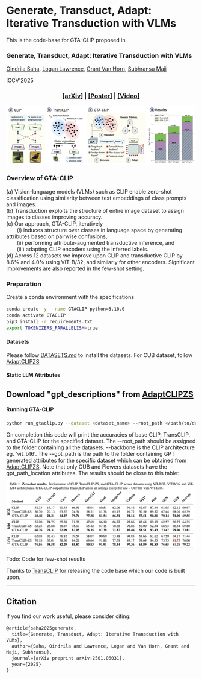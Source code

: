 # Generate, Transduct, Adapt: Iterative Transduction with VLMs 
This is the code-base for GTA-CLIP proposed in

### Generate, Transduct, Adapt: Iterative Transduction with VLMs 

[Oindrila Saha](http://oindrilasaha.github.io), [Logan Lawrence](https://www.linkedin.com/in/logan-lawrence-5a4782158), [Grant Van Horn](https://gvh.codes), [Subhransu Maji](http://people.cs.umass.edu/~smaji/) 

ICCV'2025

<h3 align="center">
  <a href="https://arxiv.org/abs/2501.06031">[arXiv]</a> | 
  <a href="https://github.com/cvl-umass/GTA-CLIP">[Poster]</a> |
  <a href="https://github.com/cvl-umass/GTA-CLIP  ">[Video]</a>
</h3>

![method](./extras/gta-clip_splash.png)

### Overview of GTA-CLIP

(a) Vision-language models (VLMs) such as CLIP enable zero-shot classification using similarity between text embeddings of class prompts and images.  
(b) Transduction exploits the structure of entire image dataset to assign images to classes improving accuracy.  
(c) Our approach, GTA-CLIP, iteratively  
  (i) induces structure over classes in language space by generating attributes based on pairwise confusions,  
  (ii) performing attribute-augmented transductive inference, and  
  (iii) adapting CLIP encoders using the inferred labels.  
(d) Across 12 datasets we improve upon CLIP and transductive CLIP by 8.6% and 4.0% using VIT-B/32, and similarly for other encoders. Significant improvements are also reported in the few-shot setting.

### Preparation
Create a conda environment with the specifications
```bash
conda create -y --name GTACLIP python=3.10.0
conda activate GTACLIP
pip3 install -r requirements.txt
export TOKENIZERS_PARALLELISM=true
```

#### Datasets
Please follow [DATASETS.md](DATASETS.md) to install the datasets.
For CUB dataset, follow [AdaptCLIPZS](https://github.com/cvl-umass/AdaptCLIPZS)

#### Static LLM Attributes
Download "gpt_descriptions" from [AdaptCLIPZS](https://github.com/cvl-umass/AdaptCLIPZS)
---

#### Running GTA-CLIP
```bash
python run_gtaclip.py --dataset <dataset_name> --root_path </path/to/datasets/folder> --backbone <clip_backbone> --gpt_path </path/to/adaptclizs/visual/attributes --gpt_path_location </path/to/adaptclizs/location/attributes
```
On completion this code will print the accuracies of base CLIP, TransCLIP, and GTA-CLIP for the specified dataset. The --root_path should be assigned to the folder containing all the datasets. --backbone is the CLIP architecture eg. 'vit_b16'. The --gpt_path is the path to the folder containing GPT generated attributes for the specific dataset which can be obtained from [AdaptCLIPZS](https://github.com/cvl-umass/AdaptCLIPZS). Note that only CUB and Flowers datasets have the --gpt_path_location attributes. The results should be close to this table:

![results](./extras/gta-clip_results.png)

Todo: Code for few-shot results

Thanks to [TransCLIP](https://github.com/MaxZanella/transduction-for-vlms) for releasing the code base which our code is built upon.

---

## Citation

If you find our work useful, please consider citing:

```
@article{saha2025generate,
  title={Generate, Transduct, Adapt: Iterative Transduction with VLMs},
  author={Saha, Oindrila and Lawrence, Logan and Van Horn, Grant and Maji, Subhransu},
  journal={arXiv preprint arXiv:2501.06031},
  year={2025}
}
```




